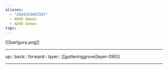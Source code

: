 ```yaml
---
aliases:
  - "2024325002507"
  - ADHD Dæmon
  - ADHD Demon
tags:
---
```


![[barlgura.png]]

***

up:: 
back:: 
forward:: 
layer:: [[gutteringgrove|layer-090]]

***
